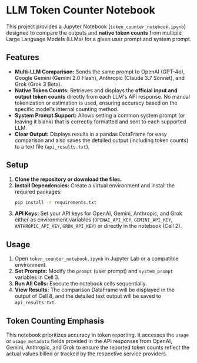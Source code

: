 # LLM Token Counter Notebook

This project provides a Jupyter Notebook (`token_counter_notebook.ipynb`) designed to compare the outputs and **native token counts** from multiple Large Language Models (LLMs) for a given user prompt and system prompt.

## Features

- **Multi-LLM Comparison:** Sends the same prompt to OpenAI (GPT-4o), Google Gemini (Gemini 2.0 Flash), Anthropic (Claude 3.7 Sonnet), and Grok (Grok 3 Beta).
- **Native Token Counts:** Retrieves and displays the **official input and output token counts** directly from each LLM's API response. No manual tokenization or estimation is used, ensuring accuracy based on the specific model's internal counting method.
- **System Prompt Support:** Allows setting a common system prompt (or leaving it blank) that is correctly formatted and sent to each supported LLM.
- **Clear Output:** Displays results in a pandas DataFrame for easy comparison and also saves the detailed output (including token counts) to a text file (`api_results.txt`).

## Setup

1. **Clone the repository or download the files.**
2. **Install Dependencies:** Create a virtual environment and install the required packages:
    ```bash
    pip install -r requirements.txt
    ```
3. **API Keys:** Set your API keys for OpenAI, Gemini, Anthropic, and Grok either as environment variables (`OPENAI_API_KEY`, `GEMINI_API_KEY`, `ANTHROPIC_API_KEY`, `GROK_API_KEY`) or directly in the notebook (Cell 2).

## Usage

1. Open `token_counter_notebook.ipynb` in Jupyter Lab or a compatible environment.
2. **Set Prompts:** Modify the `prompt` (user prompt) and `system_prompt` variables in Cell 3.
3. **Run All Cells:** Execute the notebook cells sequentially.
4. **View Results:** The comparison DataFrame will be displayed in the output of Cell 8, and the detailed text output will be saved to `api_results.txt`.

## Token Counting Emphasis

This notebook prioritizes accuracy in token reporting. It accesses the `usage` or `usage_metadata` fields provided in the API responses from OpenAI, Gemini, Anthropic, and Grok to ensure the reported token counts reflect the actual values billed or tracked by the respective service providers.
